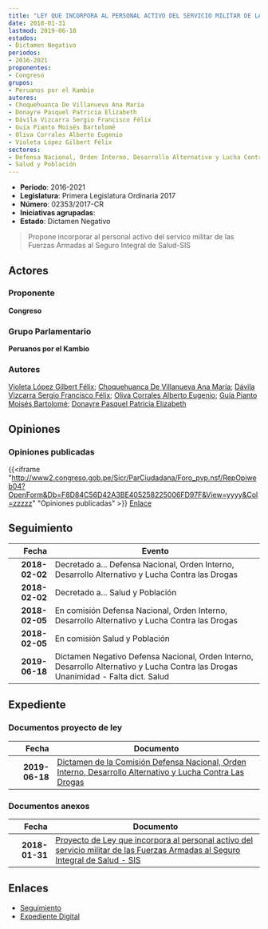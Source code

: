 ```yaml
---
title: "LEY QUE INCORPORA AL PERSONAL ACTIVO DEL SERVICIO MILITAR DE LAS FUERZAS ARMADAS AL SEGURO INTEGRAL DE SALUD-SIS"
date: 2018-01-31
lastmod: 2019-06-18
estados:
- Dictamen Negativo
periodos:
- 2016-2021
proponentes:
- Congreso
grupos:
- Peruanos por el Kambio
autores:
- Choquehuanca De Villanueva Ana María
- Donayre Pasquel Patricia Elizabeth
- Dávila Vizcarra Sergio Francisco Félix
- Guía Pianto Moisés Bartolomé
- Oliva Corrales Alberto Eugenio
- Violeta López Gilbert Félix
sectores:
- Defensa Nacional, Orden Interno, Desarrollo Alternativo y Lucha Contra las Drogas
- Salud y Población
---
```

- **Periodo**: 2016-2021
- **Legislatura**: Primera Legislatura Ordinaria 2017
- **Número**: 02353/2017-CR
- **Iniciativas agrupadas**: 
- **Estado**: Dictamen Negativo

> Propone incorporar al personal activo del servico militar de las Fuerzas Armadas al Seguro Integral de Salud-SIS


## Actores

### Proponente

**Congreso**

### Grupo Parlamentario

**Peruanos por el Kambio**

### Autores

[Violeta López Gilbert Félix](mailto:mailto:gvioleta@congreso.gob.pe); [Choquehuanca De Villanueva Ana María](mailto:mailto:achoquehuanca@congreso.gob.pe); [Dávila Vizcarra Sergio Francisco Félix](mailto:mailto:sdavila@congreso.gob.pe); [Oliva Corrales Alberto Eugenio](mailto:mailto:aoliva@congreso.gob.pe); [Guía Pianto Moisés Bartolomé](mailto:mailto:mguia@congreso.gob.pe); [Donayre Pasquel Patricia Elizabeth](mailto:mailto:pdonayre@congreso.gob.pe)

## Opiniones

### Opiniones publicadas

{{<iframe "http://www2.congreso.gob.pe/Sicr/ParCiudadana/Foro_pvp.nsf/RepOpiweb04?OpenForm&Db=F8D84C56D42A3BE405258225006FD97F&View=yyyy&Col=zzzzz" "Opiniones publicadas" >}}
[Enlace](http://www2.congreso.gob.pe/Sicr/ParCiudadana/Foro_pvp.nsf/RepOpiweb04?OpenForm&Db=F8D84C56D42A3BE405258225006FD97F&View=yyyy&Col=zzzzz)


## Seguimiento

| Fecha | Evento |
|------:|--------|
| **2018-02-02** | Decretado a... Defensa Nacional, Orden Interno, Desarrollo Alternativo y Lucha Contra las Drogas |
| **2018-02-02** | Decretado a... Salud y Población |
| **2018-02-05** | En comisión Defensa Nacional, Orden Interno, Desarrollo Alternativo y Lucha Contra las Drogas |
| **2018-02-05** | En comisión Salud y Población |
| **2019-06-18** | Dictamen Negativo Defensa Nacional, Orden Interno, Desarrollo Alternativo y Lucha Contra las Drogas Unanimidad - Falta dict. Salud |

## Expediente

### Documentos proyecto de ley

| Fecha | Documento |
|------:|-----------|
| **2019-06-18** | [Dictamen de la Comisión Defensa Nacional, Orden Interno, Desarrollo Alternativo y Lucha Contra Las Drogas](http://www.leyes.congreso.gob.pe/Documentos/2016_2021/Dictamenes/Proyectos_de_Ley/02353DC07MAY20190618.pdf) |

### Documentos anexos

| Fecha | Documento |
|------:|-----------|
| **2018-01-31** | [Proyecto de Ley que incorpora al personal activo del servicio militar de las Fuerzas Armadas al Seguro Integral de Salud - SIS](http://www.leyes.congreso.gob.pe/Documentos/2016_2021/Proyectos_de_Ley_y_de_Resoluciones_Legislativas/PL0235320180131.pdf) |

## Enlaces

- [Seguimiento](http://www2.congreso.gob.pe/Sicr/TraDocEstProc/CLProLey2016.nsf/f7fff46988ca05b1052578e100829cc7/fd92f2566b6d6b3e05258226007c4f18?OpenDocument)
- [Expediente Digital](http://www2.congreso.gob.pe/Sicr/TraDocEstProc/Expvirt_2011.nsf/visbusqptramdoc1621/02353?opendocument)

